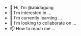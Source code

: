 - 👋 Hi, I’m @abidagung
- 👀 I’m interested in ...
- 🌱 I’m currently learning ...
- 💞️ I’m looking to collaborate on ...
- 📫 How to reach me ...

<!---
abidagung/abidagung is a ✨ special ✨ repository because its `README.md` (this file) appears on your GitHub profile.
You can click the Preview link to take a look at your chan

.menu
